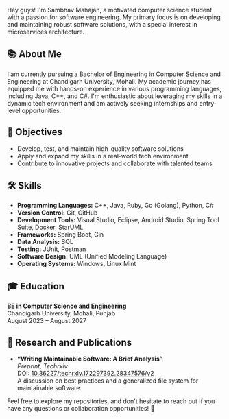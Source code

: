 Hey guys! I'm Sambhav Mahajan, a motivated computer science student with a passion for software engineering. My primary focus is on developing and maintaining robust software solutions, with a special interest in microservices architecture. 

## 📚 About Me

I am currently pursuing a Bachelor of Engineering in Computer Science and Engineering at Chandigarh University, Mohali. My academic journey has equipped me with hands-on experience in various programming languages, including Java, C++, and C#. I'm enthusiastic about leveraging my skills in a dynamic tech environment and am actively seeking internships and entry-level opportunities.

## 🌟 Objectives

- Develop, test, and maintain high-quality software solutions
- Apply and expand my skills in a real-world tech environment
- Contribute to innovative projects and collaborate with talented teams

## 🛠️ Skills

- **Programming Languages:** C++, Java, Ruby, Go (Golang), Python, C#
- **Version Control:** Git, GitHub
- **Development Tools:** Visual Studio, Eclipse, Android Studio, Spring Tool Suite, Docker, StarUML
- **Frameworks:** Spring Boot, Gin
- **Data Analysis:** SQL
- **Testing:** JUnit, Postman
- **Software Design:** UML (Unified Modeling Language)
- **Operating Systems:** Windows, Linux Mint

## 🎓 Education

**BE in Computer Science and Engineering**  
Chandigarh University, Mohali, Punjab  
August 2023 – August 2027  

## 📑 Research and Publications

- **“Writing Maintainable Software: A Brief Analysis”**  
  *Preprint, Techrxiv*  
  DOI: [10.36227/techrxiv.172297392.28347576/v2](https://doi.org/10.36227/techrxiv.172297392.28347576/v2)  
  A discussion on best practices and a generalized file system for maintainable software.

Feel free to explore my repositories, and don't hesitate to reach out if you have any questions or collaboration opportunities! 🚀
